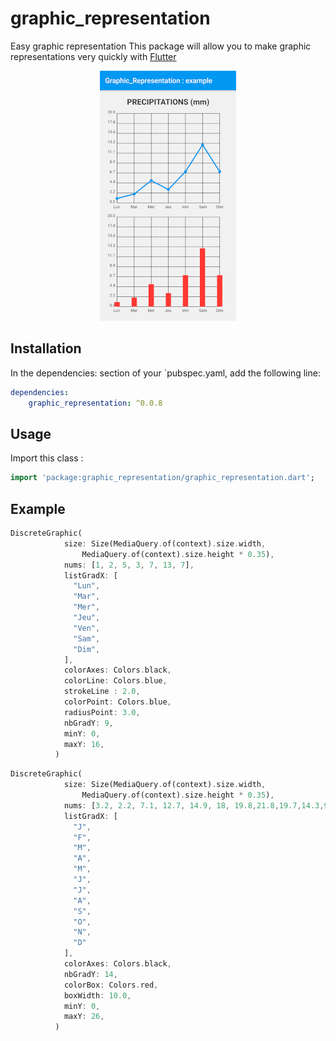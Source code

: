 # graphic_representation

Easy graphic representation
This package will allow you to make graphic representations very quickly with [Flutter](https://flutter.dev)

<p align="center">
  <img width="218" height="400" src="https://github.com/catpat44/graphic_representation/blob/main/screenshots/screenshot1.png?raw=true">
</p>

## Installation
In the dependencies: section of your `pubspec.yaml, add the following line:

```yaml
dependencies:
    graphic_representation: ^0.0.8
```

## Usage
Import this class :
```dart
import 'package:graphic_representation/graphic_representation.dart';
```

## Example
```dart
DiscreteGraphic(
            size: Size(MediaQuery.of(context).size.width,
                MediaQuery.of(context).size.height * 0.35),
            nums: [1, 2, 5, 3, 7, 13, 7],
            listGradX: [
              "Lun",
              "Mar",
              "Mer",
              "Jeu",
              "Ven",
              "Sam",
              "Dim",
            ],
            colorAxes: Colors.black,
            colorLine: Colors.blue,
            strokeLine : 2.0,
            colorPoint: Colors.blue,
            radiusPoint: 3.0,
            nbGradY: 9,
            minY: 0,
            maxY: 16,
          )
```
```dart
DiscreteGraphic(
            size: Size(MediaQuery.of(context).size.width,
                MediaQuery.of(context).size.height * 0.35),
            nums: [3.2, 2.2, 7.1, 12.7, 14.9, 18, 19.8,21.8,19.7,14.3,9.4,5.1],
            listGradX: [
              "J",
              "F",
              "M",
              "A",
              "M",
              "J",
              "J",
              "A",
              "S",
              "O",
              "N",
              "D"
            ],
            colorAxes: Colors.black,
            nbGradY: 14,
            colorBox: Colors.red,
            boxWidth: 10.0,
            minY: 0,
            maxY: 26,
          )
```


